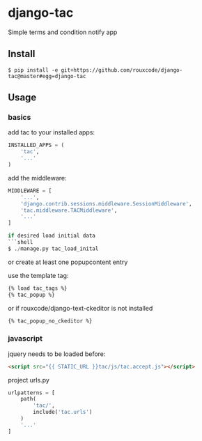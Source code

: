 # django-tac

Simple terms and condition notify app  


## Install  
```shell
$ pip install -e git+https://github.com/rouxcode/django-tac@master#egg=django-tac  
```  

## Usage  

### basics
add tac to your installed apps:  
```python
INSTALLED_APPS = (
    'tac',
    '...'
)
```  

add the middleware:  
```python
MIDDLEWARE = [
    '...',
    'django.contrib.sessions.middleware.SessionMiddleware',
    'tac.middleware.TACMiddleware',
    '...'
]

if desired load initial data  
```shell
$ ./manage.py tac_load_inital
```
or create at least one popupcontent entry  

use the template tag:
```html
{% load tac_tags %}
{% tac_popup %}
```
or if rouxcode/django-text-ckeditor is not installed
```html
{% tac_popup_no_ckeditor %}
```

### javascript  
jquery needs to be loaded before:  
```html
<script src="{{ STATIC_URL }}tac/js/tac.accept.js"></script>
```
project urls.py  
```python
urlpatterns = [
    path(
        'tac/',
        include('tac.urls')
    )
    '...'
]
```
